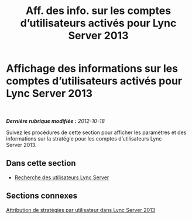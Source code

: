﻿---
title: "Aff. des info. sur les comptes d’utilisateurs activés pour Lync Server 2013"
TOCtitle: "Aff. des info. sur les comptes d’utilisateurs activés pour Lync Server 2013"
ms:assetid: 18309dca-b502-44e5-83e2-e314a827d298
ms:mtpsurl: https://technet.microsoft.com/fr-fr/library/JJ687980(v=OCS.15)
ms:contentKeyID: 49891247
ms.date: 05/20/2016
mtps_version: v=OCS.15
ms.translationtype: HT
---

# Affichage des informations sur les comptes d’utilisateurs activés pour Lync Server 2013

 

_**Dernière rubrique modifiée :** 2012-10-18_

Suivez les procédures de cette section pour afficher les paramètres et des informations sur la stratégie pour les comptes d’utilisateurs Lync Server 2013.

## Dans cette section

  - [Recherche des utilisateurs Lync Server](lync-server-2013-search-for-lync-server-users.md)

## Sections connexes

[Attribution de stratégies par utilisateur dans Lync Server 2013](lync-server-2013-assigning-per-user-policies.md)

